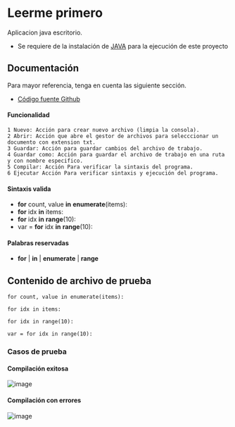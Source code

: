 # Leerme primero
Aplicacion java escritorio.

* Se requiere de la instalación de <a href="https://www.java.com/es/download/ie_manual.jsp" target="_BLANK">JAVA</a> para la ejecución de este proyecto

## Documentación
Para mayor referencia, tenga en cuenta las siguiente sección.
* <a href="https://github.com/Javith77/Minicompilator">Código fuente Github</a> 

#### Funcionalidad
    1 Nuevo: Acción para crear nuevo archivo (limpia la consola).
    2 Abrir: Acción que abre el gestor de archivos para selecccionar un documento con extension txt.
    3 Guardar: Acción para guardar cambios del archivo de trabajo.
    4 Guardar como: Acción para guardar el archivo de trabajo en una ruta y con nombre especifico.
    5 Compilar: Acción Para verificar la sintaxis del programa.
    6 Ejecutar Acción Para verificar sintaxis y ejecución del programa. 


#### Sintaxis valida
* <b>for</b> count, value <b>in</b> <b>enumerate</b>(items):
* <b>for</b> idx <b>in</b> items:
* <b>for</b> idx <b>in</b> <b>range</b>(10):
* var = <b>for</b> idx <b>in</b> <b>range</b>(10):

#### Palabras reservadas
* <b>for</b> | <b>in</b> | <b>enumerate</b> | <b>range</b>

## Contenido de archivo de prueba
    for count, value in enumerate(items):

    for idx in items:

    for idx in range(10):

    var = for idx in range(10):
    
### Casos de prueba

#### Compilación exitosa

![image](https://user-images.githubusercontent.com/31388947/202087086-1b2ea595-9beb-424d-b391-5c2e96481ae2.png)

#### Compilación con errores
![image](https://user-images.githubusercontent.com/31388947/202087328-05b63b5c-4ce0-4389-afbe-eae3304c533f.png)

      
